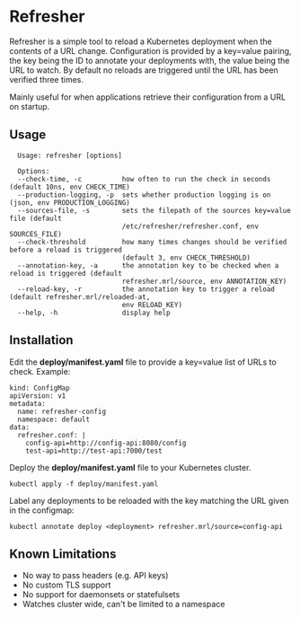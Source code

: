 # Refresher

Refresher is a simple tool to reload a Kubernetes deployment when the contents of a URL change. Configuration is provided by a key=value pairing, the key being the ID to annotate your deployments with, the value being the URL to watch. By default no reloads are triggered until the URL has been verified three times.

Mainly useful for when applications retrieve their configuration from a URL on startup.

## Usage

```
  Usage: refresher [options]

  Options:
  --check-time, -c          how often to run the check in seconds (default 10ns, env CHECK_TIME)
  --production-logging, -p  sets whether production logging is on (json, env PRODUCTION_LOGGING)
  --sources-file, -s        sets the filepath of the sources key=value file (default
                            /etc/refresher/refresher.conf, env SOURCES_FILE)
  --check-threshold         how many times changes should be verified before a reload is triggered
                            (default 3, env CHECK_THRESHOLD)
  --annotation-key, -a      the annotation key to be checked when a reload is triggered (default
                            refresher.mrl/source, env ANNOTATION_KEY)
  --reload-key, -r          the annotation key to trigger a reload (default refresher.mrl/reloaded-at,
                            env RELOAD_KEY)
  --help, -h                display help
```

## Installation

Edit the **deploy/manifest.yaml** file to provide a key=value list of URLs to check.
Example:

```
kind: ConfigMap 
apiVersion: v1 
metadata:
  name: refresher-config
  namespace: default
data:
  refresher.conf: |
    config-api=http://config-api:8080/config
    test-api=http://test-api:7000/test
```

Deploy the **deploy/manifest.yaml** file to your Kubernetes cluster.

```
kubectl apply -f deploy/manifest.yaml
```

Label any deployments to be reloaded with the key matching the URL given in the configmap:

```
kubectl annotate deploy <deployment> refresher.mrl/source=config-api
```

## Known Limitations

- No way to pass headers (e.g. API keys)
- No custom TLS support
- No support for daemonsets or statefulsets
- Watches cluster wide, can't be limited to a namespace
